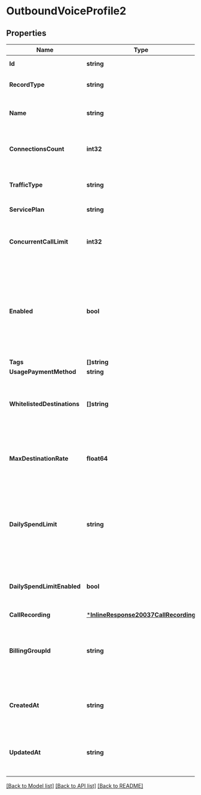 # OutboundVoiceProfile2

## Properties
Name | Type | Description | Notes
------------ | ------------- | ------------- | -------------
**Id** | **string** | Identifies the resource. | [optional] [default to null]
**RecordType** | **string** | Identifies the type of the resource. | [optional] [default to null]
**Name** | **string** | A user-supplied name to help with organization. | [optional] 
**ConnectionsCount** | **int32** | Amount of connections associated with this outbound voice profile. | [optional] [default to null]
**TrafficType** | **string** | Specifies the type of traffic allowed in this profile. | [optional] [default to TRAFFIC_TYPE.CONVERSATIONAL]
**ServicePlan** | **string** |  | [optional] [default to SERVICE_PLAN.US]
**ConcurrentCallLimit** | **int32** | Must be no more than your global concurrent call limit. Null means no limit. | [optional] [default to null]
**Enabled** | **bool** | Specifies whether the outbound voice profile can be used. Disabled profiles will result in outbound calls being blocked for the associated Connections. | [optional] [default to true]
**Tags** | **[]string** |  | [optional] [default to null]
**UsagePaymentMethod** | **string** |  | [optional] [default to null]
**WhitelistedDestinations** | **[]string** | The list of destinations you want to be able to call using this outbound voice profile formatted in alpha2. | [optional] [default to null]
**MaxDestinationRate** | **float64** | Maximum rate (price per minute) for a Destination to be allowed when making outbound calls. | [optional] [default to null]
**DailySpendLimit** | **string** | The maximum amount of usage charges, in USD, you want Telnyx to allow on this outbound voice profile in a day before disallowing new calls. | [optional] [default to null]
**DailySpendLimitEnabled** | **bool** | Specifies whether to enforce the daily_spend_limit on this outbound voice profile. | [optional] [default to false]
**CallRecording** | [***InlineResponse20037CallRecording**](inline_response_200_37_call_recording.md) |  | [optional] [default to null]
**BillingGroupId** | **string** | The ID of the billing group associated with the outbound proflile. Defaults to null (for no group assigned). | [optional] [default to null]
**CreatedAt** | **string** | ISO 8601 formatted date-time indicating when the resource was created. | [optional] [default to null]
**UpdatedAt** | **string** | ISO 8601 formatted date-time indicating when the resource was updated. | [optional] [default to null]

[[Back to Model list]](../README.md#documentation-for-models) [[Back to API list]](../README.md#documentation-for-api-endpoints) [[Back to README]](../README.md)

